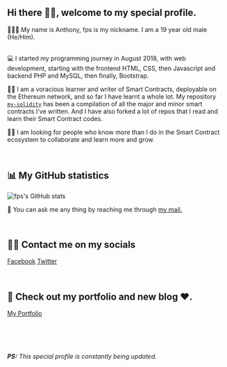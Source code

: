 ## Hi there 👋🏾, welcome to my special profile.

<!--
**fps8k/fps8k** is a ✨ _special_ ✨ repository because its `README.md` (this file) appears on your GitHub profile.

Here are some ideas to get you started:

- 🔭 I’m currently working on ...
- 🌱 I’m currently learning ...
- 👯 I’m looking to collaborate on ...
- 🤔 I’m looking for help with ...
- 💬 Ask me about ...
- 📫 How to reach me: ...
- 😄 Pronouns: ...
- ⚡ Fun fact: ...
-->

👨🏾‍🦱 My name is Anthony, fps is my nickname. I am a 19 year old male (He/Him). <br/><br/>

💻 I started my programming journey in August 2018, with web development, starting with the frontend HTML, CSS, then Javascript and backend PHP and MySQL, then finally, Bootstrap.

🧠📝 I am a voracious learner and writer of Smart Contracts, deployable on the Ethereum network, and so far I have learnt a whole lot. My repository <a href='https://github.com/fps8k/my-solidity' target="_blank" rel="noopener noreferrer">`my-solidity`</a> has been a compilation of all the major and minor smart contracts I've written. And I have also forked a lot of repos that I read and learn their Smart Contract codes.

<!-- 💰 I hope to land a blockchain job by August this year.-->

👼🏾 I am looking for people who know more than I do in the Smart Contract ecosystem to collaborate and learn more and grow.

<br/>

## 📊 My GitHub statistics
![fps's GitHub stats](https://github-readme-stats.vercel.app/api?username=fps8k)


🦜 You can ask me any thing by reaching me through <a href="mailto: anthony.nnaemeka.umeh@gmail.com" target="_blank" rel="noopener noreferrer">my mail.</a>

<br/>

## 🤳🏾 Contact me on my socials

<a href="https://facebook.com/fps8k" target="_blank" rel="noopener noreferrer">Facebook</a>
<a href="https://twitter.com/fps8k" target="_blank" rel="noopener noreferrer">Twitter</a>
<!-- <a href="https://www.linkedin.com/in/nnaemeka-umeh-b29b9020b/" target="_blank" rel="noopener noreferrer">LinkedIn</a> -->

<br/>

## 📖 Check out my portfolio and new blog ❤.

<a href="https://fps8k.netlify.app" target="_blank" rel="noopener noreferrer">My Portfolio</a>


<br/><br/><br/><br/>
_**PS:** This special profile is constantly being updated._
